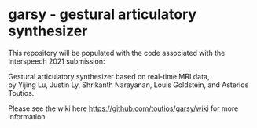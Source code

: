 # garsy - gestural articulatory synthesizer

This repository will be populated with the code associated with the Interspeech 2021 submission: 

Gestural articulatory synthesizer based on real-time MRI data,\
by Yijing Lu, Justin Ly, Shrikanth Narayanan, Louis Goldstein, and Asterios Toutios.

Please see the wiki here https://github.com/toutios/garsy/wiki for more information
